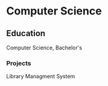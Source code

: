 # Computer Science

## Education
Computer Science, Bachelor's

### Projects
Library Managment System
